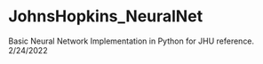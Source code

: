 # JohnsHopkins_NeuralNet
Basic Neural Network Implementation in Python for JHU reference. 2/24/2022
